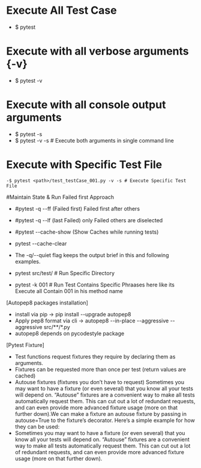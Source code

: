 # Execute All Test Case
 - $ pytest

# Execute with all verbose arguments {-v}
 - $ pytest -v

# Execute with all console output arguments
  - $ pytest -s
  - $ pytest -v -s # Execute both arguments in single command line

# Execute with Specific Test File
    -$ pytest <path>/test_testCase_001.py -v -s # Execute Specific Test File
#Maintain State & Run Failed first Approach
  - #pytest -q --ff (Failed first) Failed first after others 
  - #pytest -q --lf (last Failed) only Failed others are diselected
  - #pytest --cache-show  (Show Caches while running tests)
  - pytest --cache-clear

  - The -q/--quiet flag keeps the output brief in this and following examples.
  -  pytest src/test/  # Run Specific Directory
  -  pytest -k 001  # Run Test Contains Specific Phraases here like its Execute all Contain 001 in his method name

[Autopep8 packages installation]
  - install via pip -> pip install --upgrade autopep8
  - Apply pep8 format via cli -> autopep8 --in-place --aggressive --aggressive src/**/*.py
  - autopep8 depends on pycodestyle package


[Pytest Fixture]
  -  Test functions request fixtures they require by declaring them as arguments.
  - Fixtures can be requested more than once per test (return values are cached)
  - Autouse fixtures (fixtures you don’t have to request) Sometimes you may want to have a fixture (or even several) that you know all your tests will depend on. “Autouse” fixtures are a convenient way to make all tests automatically request them. This can cut out a lot of redundant requests, and can even provide more advanced fixture usage (more on that further down).We can make a fixture an autouse fixture by passing in autouse=True to the fixture’s decorator. Here’s a simple example for how they can be used:
 - Sometimes you may want to have a fixture (or even several) that you know all your tests will depend on. “Autouse” fixtures are a convenient way to make all tests automatically request them. This can cut out a lot of redundant requests, and can even provide more advanced fixture usage (more on that further down).

 
  [Next]: https://docs.pytest.org/en/7.1.x/how-to/fixtures.html#scope-sharing-fixtures-across-classes-modules-packages-or-session
